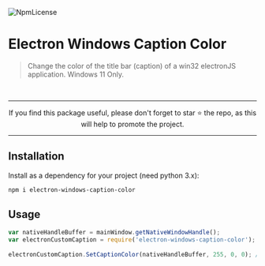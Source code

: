 ![NpmLicense](https://img.shields.io/npm/l/express.svg)

# Electron Windows Caption Color
> Change the color of the title bar (caption) of a win32 electronJS application. Windows 11 Only.

<br>
<hr>
<p align="center">
If you find this package useful, please don't forget to star ⭐️ the repo, as this will help to promote the project.<br>
</p>
<hr>


## Installation

Install as a dependency for your project (need python 3.x):

```bash
npm i electron-windows-caption-color
```

## Usage

```javascript
var nativeHandleBuffer = mainWindow.getNativeWindowHandle();
var electronCustomCaption = require('electron-windows-caption-color');
  
electronCustomCaption.SetCaptionColor(nativeHandleBuffer, 255, 0, 0); // Red
```